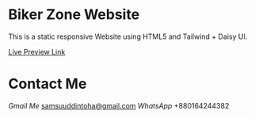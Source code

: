 # Biker Zone Website

This is a static responsive Website using HTML5 and Tailwind + Daisy UI.

[Live Preview Link](https://samsuuddintoha.github.io/biker-zone)

# Contact Me

_Gmail Me_ samsuuddintoha@gmail.com
_WhatsApp_ +880164244382
